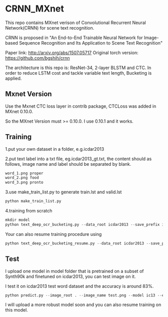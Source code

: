 # CRNN_MXnet
This repo contains MXnet verison of Convolutional Recurrent Neural Network(CRNN) for scene text recognition.

CRNN is proposed in "An End-to-End Trainable Neural Network for Image-based Sequence Recognition and Its Application to Scene Text Recognition"

Paper link: http://arxiv.org/abs/1507.05717  Original torch version: https://github.com/bgshih/crnn

The architecture is this repo is: ResNet-34, 2-layer BLSTM and CTC. In order to reduce LSTM cost and tackle variable text length, Bucketing is applied.

## Mxnet Version
Use the Mxnet CTC loss layer in contrib package, CTCLoss was added in MXnet 0.10.0. 

So the MXnet Version must >= 0.10.0. I use 0.10.1 and it works.

## Training

1.put your own dataset in a folder, e.g.icdar2013

2.put text label into a txt file, eg.icdar2013_gt.txt, the content should as follows, image name and label should be separated by blank.
```python
word_1.png proper
word_2.png food
word_3.png pronto
```
3.use make_train_list.py to generate train.lst and valid.lst 
```python
python make_train_list.py
```

4.training from scratch
```python
mkdir model
python text_deep_ocr_bucketing.py --data_root icdar2013 --save_prefix ic13
```
Your can also resume training procedure using
```python
python text_deep_ocr_bucketing_resume.py --data_root icdar2013 --save_prefix ic13_resume --load_prefix ic13 --epoch 1
```

## Test
I upload one model in model folder that is pretrained on a subset of Synth90k and finetuned on icdar2013, you can test image on it.

I test it on icdar2013 test word dataset and the accuracy is around 83%.
```python
python predict.py --image_root . --image_name test.png --model ic13 --epoch 1
```
I will upload a more robust model soon and you can also resume training on this model.